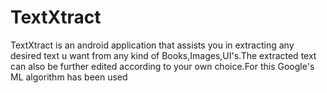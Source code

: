 # TextXtract
TextXtract is an android application that assists you in extracting any desired text u want from any kind of Books,Images,UI's.The extracted text can also be further edited according to your own choice.For this Google's ML algorithm has been used
